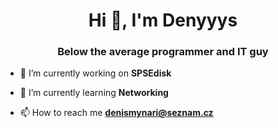 <h1 align="center">Hi 👋, I'm Denyyys</h1>
<h3 align="center">Below the average programmer and IT guy</h3>

- 🔭 I’m currently working on **SPSEdisk**

- 🌱 I’m currently learning **Networking**

- 📫 How to reach me **denismynari@seznam.cz**

